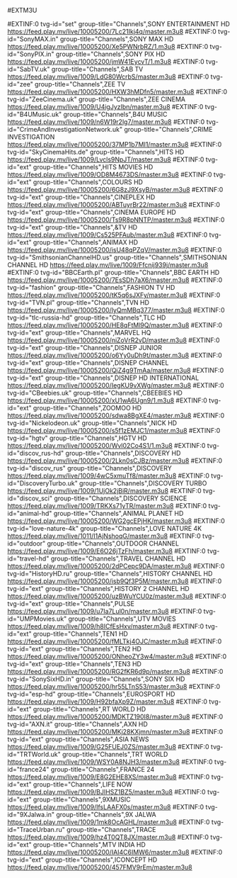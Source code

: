 
#EXTM3U

#EXTINF:0 tvg-id="set" group-title="Channels",SONY ENTERTAINMENT HD
https://feed.play.mv/live/10005200/7Lc21Ikj4q/master.m3u8
#EXTINF:0 tvg-id="SonyMAX.in" group-title="Channels",SONY MAX HD
https://feed.play.mv/live/10005200/Xe5PWNrbRZ/1.m3u8
#EXTINF:0 tvg-id="SonyPIX.in" group-title="Channels",SONY PIX HD
https://feed.play.mv/live/10005200/jmW41EycvT/1.m3u8
#EXTINF:0 tvg-id="SabTV.uk" group-title="Channels",SAB TV
https://feed.play.mv/live/1009/LdG80WcrbS/master.m3u8
#EXTINF:0 tvg-id="zee" group-title="Channels",ZEE TV
https://feed.play.mv/live/10005200/HXW3hMDfn5/master.m3u8
#EXTINF:0 tvg-id="ZeeCinema.uk" group-title="Channels",ZEE CINEMA
https://feed.play.mv/live/1009/U4igJyzIbn/master.m3u8
#EXTINF:0 tvg-id="B4UMusic.uk" group-title="Channels",B4U MUSIC
https://feed.play.mv/live/1009/n6W19r2lg7/master.m3u8
#EXTINF:0 tvg-id="CrimeAndInvestigationNetwork.uk" group-title="Channels",CRIME INVESTIGATION
https://feed.play.mv/live/10005200/37MP1b7MI1/master.m3u8
#EXTINF:0 tvg-id="SkyCinemaHits.de" group-title="Channels",HITS HD
https://feed.play.mv/live/1009/Lvcls9NpJT/master.m3u8
#EXTINF:0 tvg-id="ext" group-title="Channels",HITS MOVIES HD
https://feed.play.mv/live/1009/OD8M4673DS/master.m3u8
#EXTINF:0 tvg-id="ext" group-title="Channels",COLOURS HD
https://feed.play.mv/live/10005200/6G8zJ9XsyB/master.m3u8
#EXTINF:0 tvg-id="ext" group-title="Channels",CINEPLEX HD
https://feed.play.mv/live/10005200/ABTuyrBr22/master.m3u8
#EXTINF:0 tvg-id="ext" group-title="Channels",CINEMA EUROPE HD
https://feed.play.mv/live/10005200/Ts9R8pNNTP/master.m3u8
#EXTINF:0 tvg-id="ext" group-title="Channels",&TV HD
https://feed.play.mv/live/1009/Cs525PFAub/master.m3u8
#EXTINF:0 tvg-id="ext" group-title="Channels",ANIMAX HD
https://feed.play.mv/live/10005200/isU48qPZqV/master.m3u8
#EXTINF:0 tvg-id="SmithsonianChannelHD.us" group-title="Channels",SMITHSONIAN CHANNEL HD
https://feed.play.mv/live/1009/Ffcnij939j/master.m3u8
#EXTINF:0 tvg-id="BBCEarth.pl" group-title="Channels",BBC EARTH HD
https://feed.play.mv/live/10005200/7EsSDh7aX6/master.m3u8
#EXTINF:0 tvg-id="fashion" group-title="Channels",FASHION TV HD
https://feed.play.mv/live/10005200/tK5q6sJXFy/master.m3u8
#EXTINF:0 tvg-id="TVN.pl" group-title="Channels",TVN HD
https://feed.play.mv/live/10005200/lyQmMBq377/master.m3u8
#EXTINF:0 tvg-id="tlc-russia-hd" group-title="Channels",TLC HD
https://feed.play.mv/live/10005200/HE8qFtMl9Q/master.m3u8
#EXTINF:0 tvg-id="ext" group-title="Channels",MARVEL HQ
https://feed.play.mv/live/10005200/niZoVrR2vD/master.m3u8
#EXTINF:0 tvg-id="ext" group-title="Channels",DISNEP JUNIOR
https://feed.play.mv/live/10005200/o6Yy0uDh9t/master.m3u8
#EXTINF:0 tvg-id="ext" group-title="Channels",DISNEP CHANNEL
https://feed.play.mv/live/10005200/QjZ4g9TmAa/master.m3u8
#EXTINF:0 tvg-id="ext" group-title="Channels",DISNEP HD INTERNATIONAL
https://feed.play.mv/live/10005200/IegKU9vXWg/master.m3u8
#EXTINF:0 tvg-id="CBeebies.uk" group-title="Channels",CBEEBIES HD
https://feed.play.mv/live/10005200/xU1wA6Ugn9/1.m3u8
#EXTINF:0 tvg-id="ext" group-title="Channels",ZOOMOO HD
https://feed.play.mv/live/10005200/sdwa8BgXE4/master.m3u8
#EXTINF:0 tvg-id="Nickelodeon.uk" group-title="Channels",NICK HD
https://feed.play.mv/live/10005200/s5f1zEMJC1/master.m3u8
#EXTINF:0 tvg-id="hgtv" group-title="Channels",HGTV HD
https://feed.play.mv/live/10005200/Wvl02Co4S1/1.m3u8
#EXTINF:0 tvg-id="discov_rus-hd" group-title="Channels",DISCOVERY HD
https://feed.play.mv/live/10005200/2Lkn0sCJBz/master.m3u8
#EXTINF:0 tvg-id="discov_rus" group-title="Channels",DISCOVERY
https://feed.play.mv/live/1009/4wC5xmuTf8/master.m3u8
#EXTINF:0 tvg-id="DiscoveryTurbo.uk" group-title="Channels",DISCOVERY TURBO
https://feed.play.mv/live/1009/1UjOk2jBiR/master.m3u8
#EXTINF:0 tvg-id="discov_sci" group-title="Channels",DISCOVERY SCIENCE
https://feed.play.mv/live/1009/TRKXs71yTR/master.m3u8
#EXTINF:0 tvg-id="animal-hd" group-title="Channels",ANIMAL PLANET HD
https://feed.play.mv/live/10005200/WG2gcEPjHK/master.m3u8
#EXTINF:0 tvg-id="love-nature-4k" group-title="Channels",LOVE NATURE 4K
https://feed.play.mv/live/1011/I1AjNshoqG/master.m3u8
#EXTINF:0 tvg-id="outdoor" group-title="Channels",OUTDOOR CHANNEL
https://feed.play.mv/live/1009/E6O26jTzFh/master.m3u8
#EXTINF:0 tvg-id="travel-hd" group-title="Channels",TRAVEL CHANNEL HD
https://feed.play.mv/live/10005200/2dPCepc9DA/master.m3u8
#EXTINF:0 tvg-id="HistoryHD.ru" group-title="Channels",HISTORY CHANNEL HD
https://feed.play.mv/live/10005200/isb9Qf3P5M/master.m3u8
#EXTINF:0 tvg-id="ext" group-title="Channels",HISTORY 2 CHANNEL HD
https://feed.play.mv/live/10005200/uzBWuYCU0z/master.m3u8
#EXTINF:0 tvg-id="ext" group-title="Channels",PULSE
https://feed.play.mv/live/1009/u7Ia7Lul0n/master.m3u8
#EXTINF:0 tvg-id="UMPMovies.uk" group-title="Channels",UTV MOVIES
https://feed.play.mv/live/1009/h8ICfEsHxv/master.m3u8
#EXTINF:0 tvg-id="ext" group-title="Channels",TEN1 HD
https://feed.play.mv/live/10005200/fMLTkj4OJC/master.m3u8
#EXTINF:0 tvg-id="ext" group-title="Channels",TEN2 HD
https://feed.play.mv/live/10005200/ONheoZY3w4/master.m3u8
#EXTINF:0 tvg-id="ext" group-title="Channels",TEN3 HD
https://feed.play.mv/live/10005200/RG2fKR6d9p/master.m3u8
#EXTINF:0 tvg-id="SonySixHD.in" group-title="Channels",SONY SIX HD
https://feed.play.mv/live/10005200/hr55LTnS53/master.m3u8
#EXTINF:0 tvg-id="esp-hd" group-title="Channels",EUROSPORT HD
https://feed.play.mv/live/1009/H92bfaXp9Z/master.m3u8
#EXTINF:0 tvg-id="ext" group-title="Channels",RT WORLD HD
https://feed.play.mv/live/10005200/MDKTZ190I8/master.m3u8
#EXTINF:0 tvg-id="AXN.it" group-title="Channels",AXN HD
https://feed.play.mv/live/10005200/MKj28KXjmn/master.m3u8
#EXTINF:0 tvg-id="ext" group-title="Channels",ASIA NEWS
https://feed.play.mv/live/1009/G25FUEJ0ZS/master.m3u8
#EXTINF:0 tvg-id="TRTWorld.uk" group-title="Channels",TRT WORLD
https://feed.play.mv/live/1009/WSY0A8NJH3/master.m3u8
#EXTINF:0 tvg-id="france24" group-title="Channels",FRANCE 24
https://feed.play.mv/live/1009/E8G2EHE8XS/master.m3u8
#EXTINF:0 tvg-id="ext" group-title="Channels",LIFE NOW
https://feed.play.mv/live/1009/BJIHSZ1BZ5/master.m3u8
#EXTINF:0 tvg-id="ext" group-title="Channels",9XMUSIC
https://feed.play.mv/live/1009/IfsLAAFX0s/master.m3u8
#EXTINF:0 tvg-id="9XJalwa.in" group-title="Channels",9X JALWA
https://feed.play.mv/live/1009/1mk8OcAGHL/master.m3u8
#EXTINF:0 tvg-id="TraceUrban.ru" group-title="Channels",TRACE
https://feed.play.mv/live/1009/hz4T0QT8JX/master.m3u8
#EXTINF:0 tvg-id="ext" group-title="Channels",MTV INDIA HD
https://feed.play.mv/live/10005200/IAI4C6IMW6/master.m3u8
#EXTINF:0 tvg-id="ext" group-title="Channels",ICONCEPT HD
https://feed.play.mv/live/10005200/457FMV9rEm/master.m3u8
